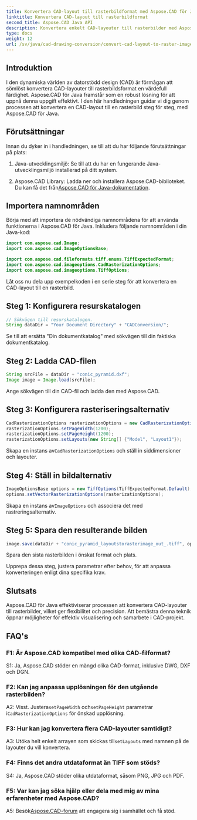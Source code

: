 ```yaml
---
title: Konvertera CAD-layout till rasterbildformat med Aspose.CAD för Java
linktitle: Konvertera CAD-layout till rasterbildformat
second_title: Aspose.CAD Java API
description: Konvertera enkelt CAD-layouter till rasterbilder med Aspose.CAD för Java. Högkvalitativ visualisering för förbättrat samarbete.
type: docs
weight: 12
url: /sv/java/cad-drawing-conversion/convert-cad-layout-to-raster-image/
---
```

## Introduktion

I den dynamiska världen av datorstödd design (CAD) är förmågan att sömlöst konvertera CAD-layouter till rasterbildsformat en värdefull färdighet. Aspose.CAD för Java framstår som en robust lösning för att uppnå denna uppgift effektivt. I den här handledningen guidar vi dig genom processen att konvertera en CAD-layout till en rasterbild steg för steg, med Aspose.CAD för Java.

## Förutsättningar

Innan du dyker in i handledningen, se till att du har följande förutsättningar på plats:

1. Java-utvecklingsmiljö: Se till att du har en fungerande Java-utvecklingsmiljö installerad på ditt system.

2.  Aspose.CAD Library: Ladda ner och installera Aspose.CAD-biblioteket. Du kan få det från[Aspose.CAD för Java-dokumentation](https://reference.aspose.com/cad/java/).

## Importera namnområden

Börja med att importera de nödvändiga namnområdena för att använda funktionerna i Aspose.CAD för Java. Inkludera följande namnområden i din Java-kod:

```java
import com.aspose.cad.Image;
import com.aspose.cad.ImageOptionsBase;

import com.aspose.cad.fileformats.tiff.enums.TiffExpectedFormat;
import com.aspose.cad.imageoptions.CadRasterizationOptions;
import com.aspose.cad.imageoptions.TiffOptions;
```

Låt oss nu dela upp exempelkoden i en serie steg för att konvertera en CAD-layout till en rasterbild.
## Steg 1: Konfigurera resurskatalogen

```java
// Sökvägen till resurskatalogen.
String dataDir = "Your Document Directory" + "CADConversion/";
```

Se till att ersätta "Din dokumentkatalog" med sökvägen till din faktiska dokumentkatalog.

## Steg 2: Ladda CAD-filen

```java
String srcFile = dataDir + "conic_pyramid.dxf";
Image image = Image.load(srcFile);
```

Ange sökvägen till din CAD-fil och ladda den med Aspose.CAD.

## Steg 3: Konfigurera rasteriseringsalternativ

```java
CadRasterizationOptions rasterizationOptions = new CadRasterizationOptions();
rasterizationOptions.setPageWidth(1200);
rasterizationOptions.setPageHeight(1200);
rasterizationOptions.setLayouts(new String[] {"Model", "Layout1"});
```

 Skapa en instans av`CadRasterizationOptions` och ställ in siddimensioner och layouter.

## Steg 4: Ställ in bildalternativ

```java
ImageOptionsBase options = new TiffOptions(TiffExpectedFormat.Default);
options.setVectorRasterizationOptions(rasterizationOptions);
```

 Skapa en instans av`ImageOptions` och associera det med rastreringsalternativ.

## Steg 5: Spara den resulterande bilden

```java
image.save(dataDir + "conic_pyramid_layoutstorasterimage_out_.tiff", options);
```

Spara den sista rasterbilden i önskat format och plats.

Upprepa dessa steg, justera parametrar efter behov, för att anpassa konverteringen enligt dina specifika krav.

## Slutsats

Aspose.CAD för Java effektiviserar processen att konvertera CAD-layouter till rasterbilder, vilket ger flexibilitet och precision. Att bemästra denna teknik öppnar möjligheter för effektiv visualisering och samarbete i CAD-projekt.

## FAQ's

### F1: Är Aspose.CAD kompatibel med olika CAD-filformat?

S1: Ja, Aspose.CAD stöder en mängd olika CAD-format, inklusive DWG, DXF och DGN.

### F2: Kan jag anpassa upplösningen för den utgående rasterbilden?

 A2: Visst. Justera`setPageWidth` och`setPageHeight` parametrar i`CadRasterizationOptions` för önskad upplösning.

### F3: Hur kan jag konvertera flera CAD-layouter samtidigt?

 A3: Utöka helt enkelt arrayen som skickas till`setLayouts` med namnen på de layouter du vill konvertera.

### F4: Finns det andra utdataformat än TIFF som stöds?

S4: Ja, Aspose.CAD stöder olika utdataformat, såsom PNG, JPG och PDF.

### F5: Var kan jag söka hjälp eller dela med mig av mina erfarenheter med Aspose.CAD?

A5: Besök[Aspose.CAD-forum](https://forum.aspose.com/c/cad/19) att engagera sig i samhället och få stöd.